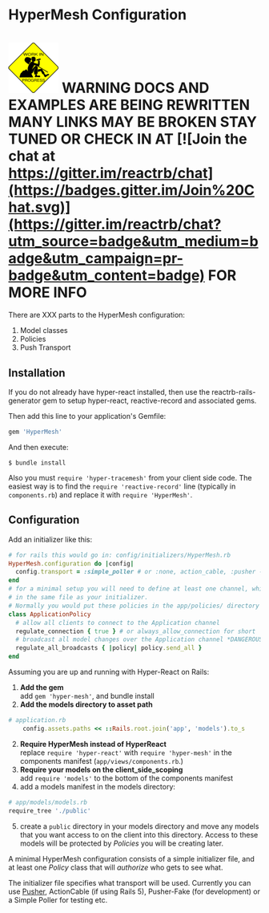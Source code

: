 # HyperMesh Configuration


# ![](/work-in-progress-drinking.png) WARNING DOCS AND EXAMPLES ARE BEING REWRITTEN  MANY LINKS MAY BE BROKEN  STAY TUNED OR CHECK IN AT [![Join the chat at https://gitter.im/reactrb/chat](https://badges.gitter.im/Join%20Chat.svg)](https://gitter.im/reactrb/chat?utm_source=badge&utm_medium=badge&utm_campaign=pr-badge&utm_content=badge) FOR MORE INFO 

There are XXX parts to the HyperMesh configuration:

1. Model classes
2. Policies
3. Push Transport

## Installation

If you do not already have hyper-react installed, then use the reactrb-rails-generator gem to setup hyper-react, reactive-record and associated gems.

Then add this line to your application's Gemfile:

```ruby
gem 'HyperMesh'
```

And then execute:

    $ bundle install

Also you must `require 'hyper-tracemesh'` from your client side code.  The easiest way is to
find the `require 'reactive-record'` line (typically in `components.rb`) and replace it with
 `require 'HyperMesh'`.  

## Configuration

Add an initializer like this:

```ruby
# for rails this would go in: config/initializers/HyperMesh.rb
HyperMesh.configuration do |config|
  config.transport = :simple_poller # or :none, action_cable, :pusher - see below)
end
# for a minimal setup you will need to define at least one channel, which you can do
# in the same file as your initializer.
# Normally you would put these policies in the app/policies/ directory
class ApplicationPolicy
  # allow all clients to connect to the Application channel
  regulate_connection { true } # or always_allow_connection for short
  # broadcast all model changes over the Application channel *DANGEROUS*
  regulate_all_broadcasts { |policy| policy.send_all }
end
```

Assuming you are up and running with Hyper-React on Rails:

1. **Add the gem**  
add `gem 'hyper-mesh'`, and bundle install
6. **Add the models directory to asset path**   
```ruby
# application.rb
    config.assets.paths << ::Rails.root.join('app', 'models').to_s
```

2. **Require HyperMesh instead of HyperReact**  
replace `require 'hyper-react'` with `require 'hyper-mesh'` in the components manifest (`app/views/components.rb`.)
3. **Require your models on the client_side_scoping**  
add `require 'models'` to the bottom of the components manifest
4. add a models manifest in the models directory:  
```ruby
# app/models/models.rb
require_tree './public'
```
5. create a `public` directory in your models directory and move any models that you want access to on the client into this directory.  Access to these models will be protected by *Policies* you will be creating later.

A minimal HyperMesh configuration consists of a simple initializer file, and at least one *Policy* class that will *authorize* who gets to see what.

The initializer file specifies what transport will be used.  Currently you can use [Pusher](http://pusher.com), ActionCable (if using Rails 5), Pusher-Fake (for development) or a Simple Poller for testing etc.
